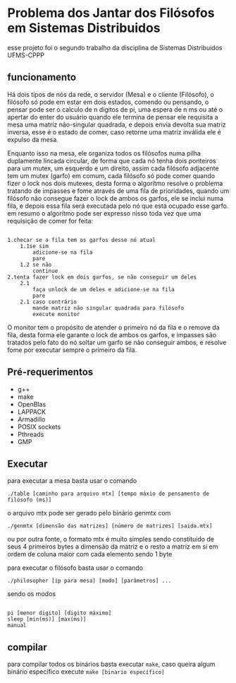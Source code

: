 <h1>Problema dos Jantar dos Filósofos em Sistemas Distribuidos</h1>
esse projeto foi o segundo trabalho da disciplina de Sistemas Distribuidos UFMS-CPPP
<h2>funcionamento</h2>
<p>
Há dois tipos de nós da rede, o servidor (Mesa) e o cliente (Filósofo), o filósofo
só pode em estar em dois estados, comendo ou pensando, o pensar pode ser
o calculo de n digitos de pi, uma espera de n ms ou até o apertar do enter do usuário
quando ele termina de pensar ele requisita a mesa uma matriz não-singular quadrada,
e depois envia devolta sua matriz inversa, esse é o estado de comer, caso retorne uma matriz inválida
ele é expulso da mesa. 
</p>
<p>
Enquanto isso na mesa, ele organiza todos os filósofos numa pilha duplamente lincada
circular, de forma que cada nó tenha dois ponteiros para um mutex, um esquerdo e um direito, assim cada filósofo adjacente 
tem um mutex (garfo) em comum, cada filósofo só pode comer quando fizer o lock nos dois mutexes,
desta forma o algorítmo resolve o problema tratando de impasses e fome através de uma fila de prioridades, quando um filósofo não consegue
fazer o lock de ambos os garfos, ele se inclui numa fila, e depois essa fila será executada pelo nó que está ocupado esse garfo.
em resumo o algorítmo pode ser expresso nisso toda vez que uma requisição de comer for feita:
</p>
<code>
1.checar se a fila tem os garfos desse nó atual
	1.1se sim
		adicione-se na fila
		pare
	1.2 se não
		continue  
2.tenta fazer lock em dois garfos, se não conseguir um deles
	2.1 
		faça unlock de um deles e adicione-se na fila
		pare
	2.1 caso contrário
		mande matriz não singular quadrada para filósofo
		execute monitor
</code>
<p>
O monitor tem o propósito de atender o primeiro nó da fila e o remove da fila, desta forma ele garante o lock de ambos os garfos, e
impasses são tratados pelo fato do nó soltar um garfo se não conseguir ambos, e resolve fome por executar sempre o primeiro da fila.
</p>
<h2>Pré-requerimentos</h2>
<ul>
	<li>g++</li>
	<li>make</li>
	<li>OpenBlas</li>
	<li>LAPPACK</li>
	<li>Armadillo</li>
	<li>POSIX sockets</li>
	<li>Pthreads</li>
	<li>GMP</li>
</ul>
<h2>Executar</h2>
<p>para executar a mesa basta usar o comando</p>
<code>./table [caminho para arquivo mtx] [tempo máxio de pensamento de filósofo (ms)]</code>
<p>o arquivo mtx pode ser gerado pelo binário genmtx com</p>
<code>./genmtx [dimensão das matrizes] [número de matrizes] [saida.mtx]</code>
<p>ou por outra fonte, o formato mtx é muito simples sendo constituído de seus 4 primeiros bytes
a dimensão da matriz e o resto a matriz em sí em ordem de coluna maior com cada elemento sendo 1 byte
</p>
<p>para executar o filósofo basta usar o comando</p>
<code>./philosopher [ip para mesa] [modo] [parâmetros] ...</code>
<p>sendo os modos</p>
<code>
pi [menor digito] [digito máximo] 
sleep [min(ms)] [max(ms)] 
manual
</code>
<h2>compilar</h2>
<p>para compilar todos os binários basta executar <code>make</code>, caso queira algum binário específico
execute <code>make [binario específico]</code></p>